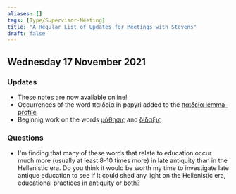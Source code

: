 ```yaml
---
aliases: []
tags: [Type/Supervisor-Meeting]
title: "A Regular List of Updates for Meetings with Stevens" 
draft: false
---
```


## Wednesday 17 November 2021
### Updates
- These notes are now available online!
- Occurrences of the word παιδεία in papyri added to the [παιδεία lemma-profile](παιδεία.md)
- Beginnig work on the words [μάθησις](μάθησις.md) and [δίδαξις](δίδαξις.md)

### Questions
- I'm finding that many of these words that relate to education occur much more (usually at least 8-10 times more) in late antiquity than in the Hellenistic era. Do you think it would be worth my time to investigate late antique education to see if it could shed any light on the Hellenistic era, educational practices in antiquity or both?

